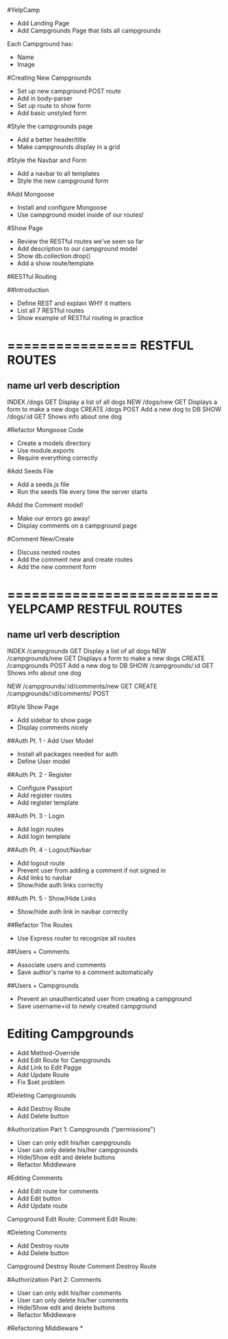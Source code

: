 #YelpCamp

* Add Landing Page
* Add Campgrounds Page that lists all campgrounds

Each Campground has:
* Name
* Image

#Creating New Campgrounds
* Set up new campground POST route
* Add in body-parser
* Set up route to show form
* Add basic unstyled form

#Style the campgrounds page
* Add a better header/title
* Make campgrounds display in a grid

#Style the Navbar and Form
* Add a navbar to all templates
* Style the new campground form

#Add Mongoose
* Install and configure Mongoose
* Use campground model inside of our routes!

#Show Page
* Review the RESTful routes we've seen so far
* Add description to our campground model
* Show db.collection.drop()
* Add a show route/template

#RESTful Routing

##Introduction
* Define REST and explain WHY it matters
* List all 7 RESTful routes
* Show example of RESTful routing in practice

================
 RESTFUL ROUTES
================
name    url         verb    description
---------------------------------------------------------------
INDEX   /dogs       GET     Display a list of all dogs
NEW     /dogs/new   GET     Displays a form to make a new dogs
CREATE  /dogs       POST    Add a new dog to DB
SHOW    /dogs/:id   GET     Shows info about one dog


#Refactor Mongoose Code
* Create a models directory
* Use module.exports
* Require everything correctly

#Add Seeds File
* Add a seeds.js file
* Run the seeds file every time the server starts

#Add the Comment model!
* Make our errors go away!
* Display comments on a campground page

#Comment New/Create
* Discuss nested routes
* Add the comment new and create routes
* Add the new comment form

==========================
 YELPCAMP RESTFUL ROUTES
==========================
name    url                 verb     description
---------------------------------------------------------------
INDEX   /campgrounds         GET     Display a list of all dogs
NEW     /campgrounds/new     GET     Displays a form to make a new dogs
CREATE  /campgrounds         POST    Add a new dog to DB
SHOW    /campgrounds/:id     GET     Shows info about one dog

NEW     /campgrounds/:id/comments/new   GET
CREATE  /campgrounds/:id/comments/      POST


#Style Show Page
* Add sidebar to show page
* Display comments nicely




##Auth Pt. 1 - Add User Model
* Install all packages needed for auth
* Define User model

##Auth Pt. 2 - Register
* Configure Passport
* Add register routes
* Add register template

##Auth Pt. 3 - Login
* Add login routes
* Add login template

##Auth Pt. 4 - Logout/Navbar
* Add logout route
* Prevent user from adding a comment if not signed in
* Add links to navbar
* Show/hide auth links correctly

##Auth Pt. 5 - Show/Hide Links
* Show/hide auth link in navbar correctly

##Refactor The Routes
* Use Express router to recognize all routes

##Users + Comments
* Associate users and comments
* Save author's name to a comment automatically

##Users + Campgrounds
* Prevent an unauthenticated user from creating a campground
* Save username+id to newly created campground

# Editing Campgrounds
* Add Method-Override
* Add Edit Route for Campgrounds
* Add Link to Edit Pagge
* Add Update Route
* Fix $set problem

#Deleting Campgrounds
* Add Destroy Route
* Add Delete button

#Authorization Part 1: Campgrounds ("permissions")
* User can only edit his/her campgrounds
* User can only delete his/her campgrounds
* Hide/Show edit and delete buttons
* Refactor Middleware

#Editing Comments
* Add Edit route for comments
* Add Edit button
* Add Update route

Campground Edit Route: <!--/campgrounds/:id/edit-->
Comment Edit Route:    <!--/campgrounds/:id/comments/:comment_id/edit -->

#Deleting Comments
* Add Destroy route
* Add Delete button

Campground Destroy Route <!-- /campgrounds/:id/ -->
Comment Destroy Route <!-- /campgrounds/:id/comments/:comment_id -->

#Authorization Part 2: Comments
* User can only edit his/her comments
* User can only delete his/her comments
* Hide/Show edit and delete buttons
* Refactor Middleware

#Refactoring Middleware
* 